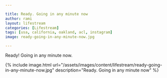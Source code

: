 ```yaml
---

title: Ready. Going in any minute now
author: rami
layout: lifestream 
categories: [Lifestream]
tags: [usa, california, oakland, acl, instagram]
image: ready-going-in-any-minute-now.jpg

---
```


Ready! Going in any minute now.

{% include image.html url="/assets/images/content/lifestream/ready-going-in-any-minute-now.jpg" description="Ready. Going in any minute now" %}
